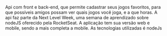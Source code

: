 Api com front e back-end, que permite cadastrar seus jogos favoritos, para que possíveis amigos possam ver quais jogos você joga, e a que horas. A api faz parte da Next Level Week, uma semana de aprendizado sobre nodeJS oferecido pela RocketSeat. A aplicação tem sua versão web e mobile, sendo a mais completa a mobile. As tecnologias utilizadas é nodeJs
